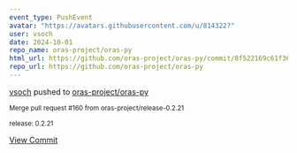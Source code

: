 ```yaml
---
event_type: PushEvent
avatar: "https://avatars.githubusercontent.com/u/814322?"
user: vsoch
date: 2024-10-01
repo_name: oras-project/oras-py
html_url: https://github.com/oras-project/oras-py/commit/8f522169c61f36ba0718f397cb5839a517cd4a00
repo_url: https://github.com/oras-project/oras-py
---
```


<a href='https://github.com/vsoch' target='_blank'>vsoch</a> pushed to <a href='https://github.com/oras-project/oras-py' target='_blank'>oras-project/oras-py</a>

<small>Merge pull request #160 from oras-project/release-0.2.21

release: 0.2.21</small>

<a href='https://github.com/oras-project/oras-py/commit/8f522169c61f36ba0718f397cb5839a517cd4a00' target='_blank'>View Commit</a>